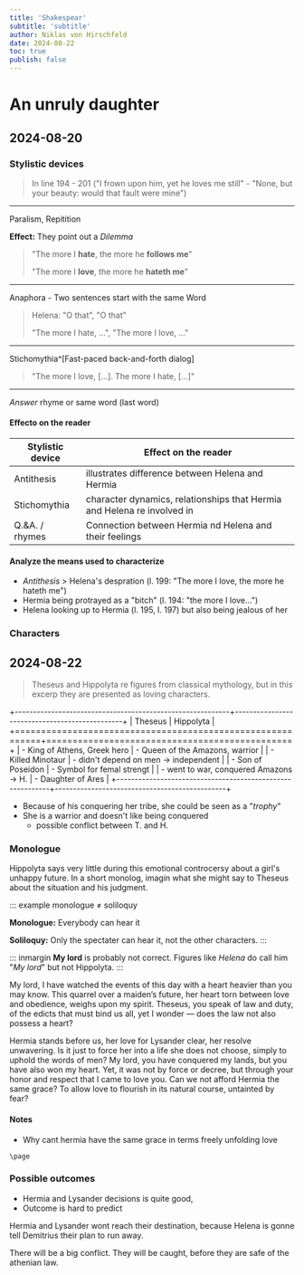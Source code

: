 ```yaml
---
title: 'Shakespear'
subtitle: 'subtitle'
author: Niklas von Hirschfeld
date: 2024-08-22
toc: true
publish: false
---
```


# An unruly daughter

## 2024-08-20

### Stylistic devices

> In line 194 - 201 ("I frown upon him, yet he loves me still" - "None, but your beauty: would that fault were mine")

---

Paralism, Repitition

**Effect:** They point out a _Dilemma_

> "The more I **hate**, the more he **follows me**"
>
> "The more I **love**, the more he **hateth me**"

---

Anaphora - Two sentences start with the same Word

> Helena: "O that", "O that"
>
> "The more I hate, ...", "The more I love, ..."

---

Stichomythia^[Fast-paced back-and-forth dialog]

> "The more I love, [...]. The more I hate, [...]"

---

_Answer_ rhyme or same word (last word)

#### Effecto on the reader

| Stylistic device | Effect on the reader                                                    |
| ---------------- | ----------------------------------------------------------------------- |
| Antithesis       | illustrates difference between Helena and Hermia                        |
| Stichomythia     | character dynamics, relationships that Hermia and Helena re involved in |
| Q.\&A. / rhymes  | Connection between Hermia nd Helena and their feelings                  |

#### Analyze the means used to characterize

- _Antithesis_ > Helena's despration (l. 199: "The more I love, the more he hateth me")
- Hermia being protrayed as a "bitch" (l. 194: "the more I love...")
- Helena looking up to Hermia (l. 195, l. 197) but also being jealous of her

### Characters

## 2024-08-22

> Theseus and Hippolyta re figures from classical mythology, but in this excerp they are presented as loving characters.


+-----------------------------------------------------------+-----------------------------------------------+
| Theseus                                                   | Hippolyta                                     |
+===========================================================+===============================================+
| - King of Athens, Greek hero                              | - Queen of the Amazons, warrior               |
| - Killed Minotaur                                         | - didn't depend on men -> independent         |
| - Son of Poseidon                                         | - Symbol for femal strengt                    |
| - went to war, conquered Amazons -> H.                    | - Daughter of Ares                            |
+-----------------------------------------------------------+-----------------------------------------------+


- Because of his conquering her tribe, she could be seen as a "*trophy*"
- She is a warrior and doesn't like being conquered
    - possible conflict between T. and H.

### Monologue

Hippolyta says very little during this emotional controcersy about a girl's
unhappy future. In a short monolog, imagin what she might say to Theseus about
the situation and his judgment.


::: example
monologue $\neq$ soliloquy

**Monologue:** Everybody can hear it

**Soliloquy:** Only the spectater can hear it, not the other characters.
:::

::: inmargin
**My lord** is probably not correct. Figures like *Helena* do call him "*My lord*" but not Hippolyta.
:::


My lord, I have watched the events of this day with a heart heavier than you
may know. This quarrel over a maiden’s future, her heart torn between love and
obedience, weighs upon my spirit. Theseus, you speak of law and duty, of the
edicts that must bind us all, yet I wonder — does the law not also possess a
heart?

Hermia stands before us, her love for Lysander clear, her resolve unwavering.
Is it just to force her into a life she does not choose, simply to uphold the
words of men? My lord, you have conquered my lands, but you have also won my
heart. Yet, it was not by force or decree, but through your honor and respect
that I came to love you. Can we not afford Hermia the same grace? To allow love
to flourish in its natural course, untainted by fear?


#### Notes

- Why cant hermia have the same grace in terms freely unfolding love

```{=context}
\page
```

### Possible outcomes

- Hermia and Lysander decisions is quite good, 
- Outcome is hard to predict

Hermia and Lysander wont reach their destination, because Helena is gonne tell
Demitrius their plan to run away.

There will be a big conflict. They will be caught, before they are safe of the athenian law. 

